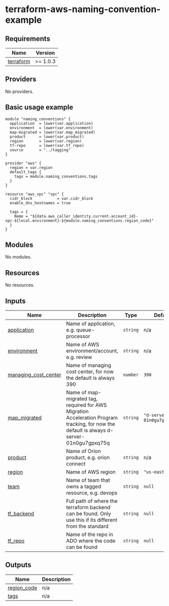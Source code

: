 # terraform-aws-naming-convention-example


## Requirements

| Name | Version |
|------|---------|
| <a name="requirement_terraform"></a> [terraform](#requirement\_terraform) | >= 1.0.3 |

## Providers

No providers.

## Basic usage example 

```hcl
module "naming_conventions" {
  application  = lower(var.application)
  environment  = lower(var.environment)
  map-migrated = lower(var.map_migrated)
  product      = lower(var.product)
  region       = lower(var.region)
  tf-repo      = lower(var.tf_repo)
  source       = "../tagging"
}

provider "aws" {
  region = var.region
  default_tags {
    tags = module.naming_conventions.tags
  }
}

resource "aws_vpc" "vpc" {
  cidr_block           = var.cidr_block
  enable_dns_hostnames = true

  tags = {
    Name = "${data.aws_caller_identity.current.account_id}-vpc-${local.environment}-${module.naming_conventions.region_code}"
  }
}
```

## Modules

No modules.

## Resources

No resources.

## Inputs

| Name | Description | Type | Default | Required |
|------|-------------|------|---------|:--------:|
| <a name="input_application"></a> [application](#input\_application) | Name of application, e.g. queue-processor | `string` | n/a | yes |
| <a name="input_environment"></a> [environment](#input\_environment) | Name of AWS environment/account, e.g. review | `string` | n/a | yes |
| <a name="input_managing_cost_center"></a> [managing\_cost\_center](#input\_managing\_cost\_center) | Name of managing cost center, for now the default is always 390 | `number` | `390` | no |
| <a name="input_map_migrated"></a> [map\_migrated](#input\_map\_migrated) | Name of map-migrated tag, required for AWS Migration Acceleration Program tracking, for now the default is always d-server-01n0gu7gpxq75q | `string` | `"d-server-01n0gu7gpxq75q"` | no |
| <a name="input_product"></a> [product](#input\_product) | Name of Orion product, e.g. orion connect | `string` | n/a | yes |
| <a name="input_region"></a> [region](#input\_region) | Name of AWS region | `string` | `"us-east-1"` | no |
| <a name="input_team"></a> [team](#input\_team) | Name of team that owns a tagged resource, e.g. devops | `string` | `null` | no |
| <a name="input_tf_backend"></a> [tf\_backend](#input\_tf\_backend) | Full path of where the terraform backend can be found. Only use this if its different from the standard | `string` | `null` | no |
| <a name="input_tf_repo"></a> [tf\_repo](#input\_tf\_repo) | Name of the repo in ADO where the code can be found | `string` | `null` | no |

## Outputs

| Name | Description |
|------|-------------|
| <a name="output_region_code"></a> [region\_code](#output\_region\_code) | n/a |
| <a name="output_tags"></a> [tags](#output\_tags) | n/a |